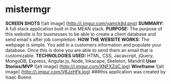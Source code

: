 # mistermgr
**SCREEN SHOTS**
![alt image] (http://i.imgur.com/yamck8d.png)
**SUMMARY:** A full stack application built in the MEAN stack.
**PURPOSE:** The purpose of this website is for businesses to be able to create a client database and send email's after job completion.
**HOW THE WEBSITE WORKS:** The webpage is simple. You add in a customers information and populate your database. Once this is done you are able to send them an email that is customizable.
**TECHNOLOGIES USED:** HTML, CSS, Jacascript, jQuery, MongoDB, Express, Angular.js, Node, Inkscape, Skeleton, Mandrill
**User Stories/MVP**
![alt image] (http://i.imgur.com/XNFXZqC.jpg)
**Wireframe**
![alt image] (http://i.imgur.com/V6JzHFk.jpg)
###this application was created by Isaac Bueno
